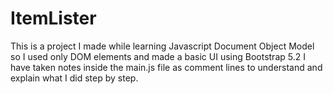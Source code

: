 # ItemLister

This is a project I made while learning Javascript Document Object Model so I used only DOM elements and made a basic UI using Bootstrap 5.2
I have taken notes inside the main.js file as comment lines to understand and explain what I did step by step. 
